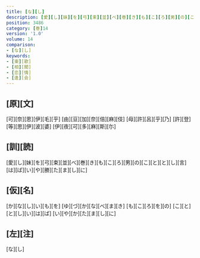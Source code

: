 ```yaml
---
title: [な][し]
description: [愛][し][妹][を][弓][束][並][べ][巻][き][も][こ][ろ][男][の][こ][と][と][し][言][は][ば][い][や][勝][た][ま][し][に]
position: 3486
category: [巻]14
version: '1.0'
volume: 14
comparison:
- [な][し]
keywords:
- [東][歌]
- [相][聞]
- [恋][情]
- [逢][会]
---
```


## [原][文]

[可][奈][思][伊][毛][乎] [由][豆][加][奈][倍][麻][伎] [母][許][呂][乎][乃] [許][登][等][思][伊][波][婆] [伊][夜][可][多][麻][斯][尓]

## [訓][読]

[愛][し][妹][を][弓][束][並][べ][巻][き][も][こ][ろ][男][の][こ][と][と][し][言][は][ば][い][や][勝][た][ま][し][に]

## [仮][名]

[か][な][し][い][も][を] [ゆ][づ][か][な][べ][ま][き] [も][こ][ろ][を][の] [こ][と][と][し][い][は][ば] [い][や][か][た][ま][し][に]

## [左][注]

[な][し]
